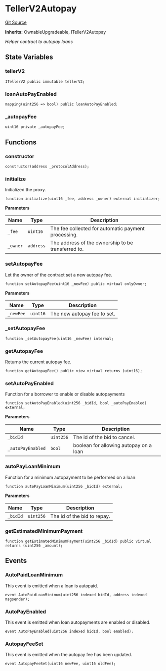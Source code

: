 # TellerV2Autopay
[Git Source](https://github.com/teller-protocol/teller-protocol-v2/blob/06ebc3cc034145956680b0db36c29ffb293ae345/contracts/TellerV2Autopay.sol)

**Inherits:**
OwnableUpgradeable, ITellerV2Autopay

*Helper contract to autopay loans*


## State Variables
### tellerV2

```solidity
ITellerV2 public immutable tellerV2;
```


### loanAutoPayEnabled

```solidity
mapping(uint256 => bool) public loanAutoPayEnabled;
```


### _autopayFee

```solidity
uint16 private _autopayFee;
```


## Functions
### constructor


```solidity
constructor(address _protocolAddress);
```

### initialize

Initialized the proxy.


```solidity
function initialize(uint16 _fee, address _owner) external initializer;
```
**Parameters**

|Name|Type|Description|
|----|----|-----------|
|`_fee`|`uint16`|The fee collected for automatic payment processing.|
|`_owner`|`address`|The address of the ownership to be transferred to.|


### setAutopayFee

Let the owner of the contract set a new autopay fee.


```solidity
function setAutopayFee(uint16 _newFee) public virtual onlyOwner;
```
**Parameters**

|Name|Type|Description|
|----|----|-----------|
|`_newFee`|`uint16`|The new autopay fee to set.|


### _setAutopayFee


```solidity
function _setAutopayFee(uint16 _newFee) internal;
```

### getAutopayFee

Returns the current autopay fee.


```solidity
function getAutopayFee() public view virtual returns (uint16);
```

### setAutoPayEnabled

Function for a borrower to enable or disable autopayments


```solidity
function setAutoPayEnabled(uint256 _bidId, bool _autoPayEnabled) external;
```
**Parameters**

|Name|Type|Description|
|----|----|-----------|
|`_bidId`|`uint256`|The id of the bid to cancel.|
|`_autoPayEnabled`|`bool`|boolean for allowing autopay on a loan|


### autoPayLoanMinimum

Function for a minimum autopayment to be performed on a loan


```solidity
function autoPayLoanMinimum(uint256 _bidId) external;
```
**Parameters**

|Name|Type|Description|
|----|----|-----------|
|`_bidId`|`uint256`|The id of the bid to repay.|


### getEstimatedMinimumPayment


```solidity
function getEstimatedMinimumPayment(uint256 _bidId) public virtual returns (uint256 _amount);
```

## Events
### AutoPaidLoanMinimum
This event is emitted when a loan is autopaid.


```solidity
event AutoPaidLoanMinimum(uint256 indexed bidId, address indexed msgsender);
```

### AutoPayEnabled
This event is emitted when loan autopayments are enabled or disabled.


```solidity
event AutoPayEnabled(uint256 indexed bidId, bool enabled);
```

### AutopayFeeSet
This event is emitted when the autopay fee has been updated.


```solidity
event AutopayFeeSet(uint16 newFee, uint16 oldFee);
```

